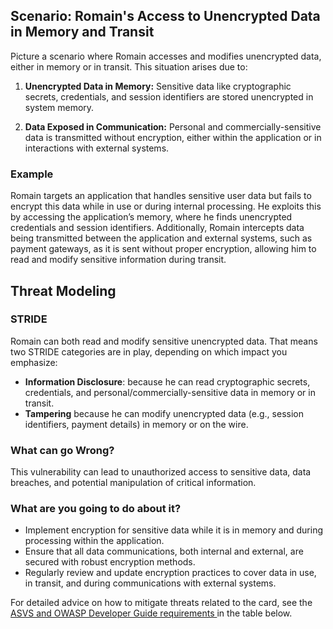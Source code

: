 ## Scenario: Romain's Access to Unencrypted Data in Memory and Transit

Picture a scenario where Romain accesses and modifies unencrypted data, either in memory or in transit. This situation arises due to:

1. **Unencrypted Data in Memory:** Sensitive data like cryptographic secrets, credentials, and session identifiers are stored unencrypted in system memory.

2. **Data Exposed in Communication:** Personal and commercially-sensitive data is transmitted without encryption, either within the application or in interactions with external systems.

### Example

Romain targets an application that handles sensitive user data but fails to encrypt this data while in use or during internal processing. He exploits this by accessing the application’s memory, where he finds unencrypted credentials and session identifiers. Additionally, Romain intercepts data being transmitted between the application and external systems, such as payment gateways, as it is sent without proper encryption, allowing him to read and modify sensitive information during transit.

## Threat Modeling

### STRIDE

Romain can both read and modify sensitive unencrypted data. That means two STRIDE categories are in play, depending on which impact you emphasize:

- **Information Disclosure**: because he can read cryptographic secrets, credentials, and personal/commercially-sensitive data in memory or in transit.
- **Tampering** because he can modify unencrypted data (e.g., session identifiers, payment details) in memory or on the wire.

### What can go Wrong?

This vulnerability can lead to unauthorized access to sensitive data, data breaches, and potential manipulation of critical information.

### What are you going to do about it?

- Implement encryption for sensitive data while it is in memory and during processing within the application.
- Ensure that all data communications, both internal and external, are secured with robust encryption methods.
- Regularly review and update encryption practices to cover data in use, in transit, and during communications with external systems.

For detailed advice on how to mitigate threats related to the card, see the [ASVS and OWASP Developer Guide requirements ](#mapping 'ASVS and OWASP Developer Guide requirements [internal]') in the table below.

